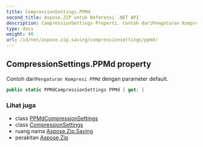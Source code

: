 ```yaml
---
title: CompressionSettings.PPMd
second_title: Aspose.ZIP untuk Referensi .NET API
description: CompressionSettings Properti. Contoh dariPengaturan Kompresi PPMd dengan parameter default.
type: docs
weight: 40
url: /id/net/aspose.zip.saving/compressionsettings/ppmd/
---
```

## CompressionSettings.PPMd property

Contoh dari`Pengaturan Kompresi PPMd` dengan parameter default.

```csharp
public static PPMdCompressionSettings PPMd { get; }
```

### Lihat juga

* class [PPMdCompressionSettings](../../ppmdcompressionsettings/)
* class [CompressionSettings](../)
* ruang nama [Aspose.Zip.Saving](../../compressionsettings/)
* perakitan [Aspose.Zip](../../../)


